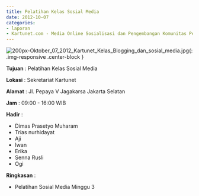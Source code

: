 ```yaml
---
title: Pelatihan Kelas Sosial Media
date: 2012-10-07
categories:
- laporan
- Kartunet.com - Media Online Sosialisasi dan Pengembangan Komunitas Pemuda dengan Disabilitas
---
```

![200px-Oktober_07_2012_Kartunet_Kelas_Blogging_dan_sosial_media.jpg](/uploads/200px-Oktober_07_2012_Kartunet_Kelas_Blogging_dan_sosial_media.jpg){: .img-responsive .center-block }

**Tujuan** : Pelatihan Kelas Sosial Media

**Lokasi** : Sekretariat Kartunet

**Alamat** : Jl. Pepaya V Jagakarsa Jakarta Selatan

**Jam** : 09:00 - 16:00 WIB

**Hadir** : 
* Dimas Prasetyo Muharam
* Trias nurhidayat
* Aji
* Iwan
* Erika
* Senna Rusli
* Ogi

**Ringkasan** : 
* Pelatihan Sosial Media Minggu 3
